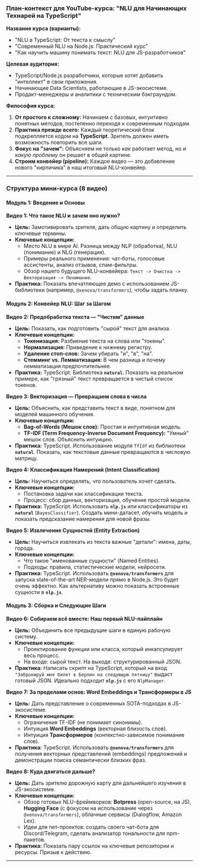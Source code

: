 ### План-контекст для YouTube-курса: "NLU для Начинающих Технарей на TypeScript"

**Название курса (варианты):**
*   "NLU в TypeScript: От текста к смыслу"
*   "Современный NLU на Node.js: Практический курс"
*   "Как научить машину понимать текст: NLU для JS-разработчиков"

**Целевая аудитория:**
*   TypeScript/Node.js разработчики, которые хотят добавить "интеллект" в свои приложения.
*   Начинающие Data Scientists, работающие в JS-экосистеме.
*   Продакт-менеджеры и аналитики с техническим бэкграундом.

**Философия курса:**
1.  **От простого к сложному:** Начинаем с базовых, интуитивно понятных методов, постепенно переходя к современным подходам.
2.  **Практика прежде всего:** Каждый теоретический блок подкрепляется кодом на **TypeScript**. Зритель должен иметь возможность повторить все шаги.
3.  **Фокус на "зачем":** Объясняем не только *как* работает метод, но и *какую проблему* он решает в общей картине.
4.  **Строим конвейер (pipeline):** Каждое видео — это добавление нового "кирпичика" в наш итоговый NLU-конвейер.

---

### Структура мини-курса (8 видео)

#### Модуль 1: Введение и Основы

**Видео 1: Что такое NLU и зачем оно нужно?**
*   **Цель:** Замотивировать зрителя, дать общую картину и определить ключевые термины.
*   **Ключевые концепции:**
    *   Место NLU в мире AI. Разница между NLP (обработка), NLU (понимание) и NLG (генерация).
    *   Примеры реального применения: чат-боты, голосовые ассистенты, анализ отзывов, спам-фильтры.
    *   Обзор нашего будущего NLU-конвейера: `Текст -> Очистка -> Векторизация -> Понимание`.
*   **Практика:** Показать впечатляющее демо с использованием JS-библиотеки (например, `@xenova/transformers`), чтобы задать планку.

#### Модуль 2: Конвейер NLU: Шаг за Шагом

**Видео 2: Предобработка текста — "Чистим" данные**
*   **Цель:** Показать, как подготовить "сырой" текст для анализа.
*   **Ключевые концепции:**
    *   **Токенизация:** Разбиение текста на слова или "токены".
    *   **Нормализация:** Приведение к нижнему регистру.
    *   **Удаление стоп-слов:** Зачем убирать "и", "в", "на".
    *   **Стемминг vs. Лемматизация:** В чем разница и почему лемматизация предпочтительнее.
*   **Практика:** TypeScript. Библиотека **`natural`**. Показать на реальном примере, как "грязный" текст превращается в чистый список токенов.

**Видео 3: Векторизация — Превращаем слова в числа**
*   **Цель:** Объяснить, как представить текст в виде, понятном для моделей машинного обучения.
*   **Ключевые концепции:**
    *   **Bag-of-Words (Мешок слов):** Простая и интуитивная модель.
    *   **TF-IDF (Term Frequency-Inverse Document Frequency):** "Умный" мешок слов. Объяснить интуицию.
*   **Практика:** TypeScript. Использование модуля `TfIdf` из библиотеки **`natural`**. Показать, как текстовые данные превращаются в числовую матрицу.

**Видео 4: Классификация Намерений (Intent Classification)**
*   **Цель:** Научиться определять, *что* пользователь хочет сделать.
*   **Ключевые концепции:**
    *   Постановка задачи как классификации текста.
    *   Процесс: сбор данных, векторизация, обучение простой модели.
*   **Практика:** TypeScript. Использовать **`nlp.js`** или классификаторы из **`natural`** (`BayesClassifier`). Создать мини-датасет, обучить модель и показать предсказание намерения для новой фразы.

**Видео 5: Извлечение Сущностей (Entity Extraction)**
*   **Цель:** Научиться извлекать из текста важные "детали": имена, даты, города.
*   **Ключевые концепции:**
    *   Что такое "именованные сущности" (Named Entities).
    *   Подходы: правила, статистические модели, нейросети.
*   **Практика:** TypeScript. Использовать **`@xenova/transformers`** для запуска state-of-the-art NER-модели прямо в Node.js. Это будет очень эффектно. Как альтернативу можно показать встроенные сущности в **`nlp.js`**.

#### Модуль 3: Сборка и Следующие Шаги

**Видео 6: Собираем всё вместе: Наш первый NLU-пайплайн**
*   **Цель:** Объединить все предыдущие шаги в единую рабочую систему.
*   **Ключевые концепции:**
    *   Проектирование функции или класса, который инкапсулирует весь процесс.
    *   На входе: сырой текст. На выходе: структурированный JSON.
*   **Практика:** Написать скрипт на TypeScript, который на вход `"Забронируй мне билет в Берлин на следующую пятницу"` выдаст готовый JSON. Идеально подходит **`nlp.js`** с его `NlpManager`.

**Видео 7: За пределами основ: Word Embeddings и Трансформеры в JS**
*   **Цель:** Дать представление о современных SOTA-подходах в JS-экосистеме.
*   **Ключевые концепции:**
    *   Ограничения TF-IDF (не понимает синонимы).
    *   Интуиция **Word Embeddings** (векторная близость слов).
    *   Интуиция **Трансформеров** (контекстно-зависимое понимание слов).
*   **Практика:** TypeScript. Использовать **`@xenova/transformers`** для получения векторных представлений (embeddings) предложений и демонстрации поиска семантически близких фраз.

**Видео 8: Куда двигаться дальше?**
*   **Цель:** Дать зрителю дорожную карту для дальнейшего изучения в JS-экосистеме.
*   **Ключевые концепции:**
    *   Обзор готовых NLU-фреймворков: **Botpress** (open-source, на JS), **Hugging Face** (с фокусом на использование через `@xenova/transformers`), облачные сервисы (Dialogflow, Amazon Lex).
    *   Идеи для пет-проектов: создать своего чат-бота для Discord/Telegram, сделать анализатор тональности для npm-пакетов.
*   **Практика:** Показать пару ссылок на ключевые репозитории и ресурсы. Призыв к действию.

---
